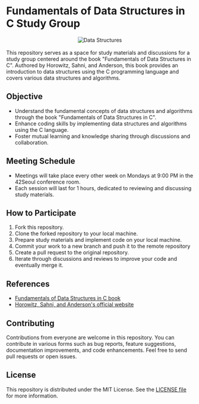 # Fundamentals of Data Structures in C Study Group

<div align="center">
  <img src="https://image.aladin.co.kr/product/172/4/cover500/8970858946_1.jpg" alt="Data Structures">
</div>
<br/>
This repository serves as a space for study materials and discussions for a study group centered around the book "Fundamentals of Data Structures in C". Authored by Horowitz, Sahni, and Anderson, this book provides an introduction to data structures using the C programming language and covers various data structures and algorithms.

## Objective

- Understand the fundamental concepts of data structures and algorithms through the book "Fundamentals of Data Structures in C".
- Enhance coding skills by implementing data structures and algorithms using the C language.
- Foster mutual learning and knowledge sharing through discussions and collaboration.

## Meeting Schedule

- Meetings will take place every other week on Mondays at 9:00 PM in the 42Seoul conference room.
- Each session will last for 1 hours, dedicated to reviewing and discussing study materials.

## How to Participate

1. Fork this repository.
2. Clone the forked repository to your local machine.
3. Prepare study materials and implement code on your local machine.
4. Commit your work to a new branch and push it to the remote repository
5. Create a pull request to the original repository.
6. Iterate through discussions and reviews to improve your code and eventually merge it.

## References

- [Fundamentals of Data Structures in C book](https://example.com/book-link)
- [Horowitz, Sahni, and Anderson's official website](https://example.com)

## Contributing

Contributions from everyone are welcome in this repository. You can contribute in various forms such as bug reports, feature suggestions, documentation improvements, and code enhancements. Feel free to send pull requests or open issues.

## License

This repository is distributed under the MIT License. See the [LICENSE file](https://github.com/your-username/fundamentals-of-data-structures-in-c-study-group/blob/main/LICENSE) for more information.
